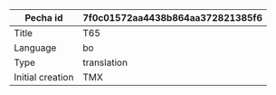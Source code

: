 |Pecha id | 7f0c01572aa4438b864aa372821385f6
| --- | --- 
|Title | T65 
|Language | bo
|Type | translation
|Initial creation | TMX